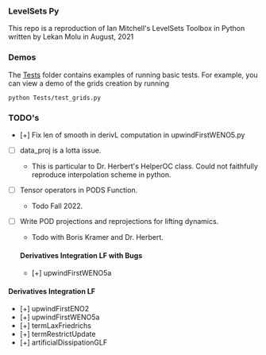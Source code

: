 ### LevelSets Py

This repo is a reproduction of Ian Mitchell's LevelSets Toolbox in Python written by Lekan Molu in August, 2021

### Demos

The [Tests](/Tests) folder contains examples of running basic tests. For example, you can view a demo of the grids creation by running

`python Tests/test_grids.py`


### TODO's

- [+] Fix len of smooth in derivL computation in upwindFirstWENO5.py

- [ ] data_proj is a lotta issue.
  - This is particular to Dr. Herbert's HelperOC class. Could not faithfully reproduce interpolation scheme in python.

- [ ] Tensor operators in PODS Function.
  - Todo Fall 2022.

- [ ] Write POD projections and reprojections for lifting dynamics.
  - Todo with Boris Kramer and Dr. Herbert.


  #### Derivatives Integration LF with Bugs
  - [+] upwindFirstWENO5a

#### Derivatives Integration LF
- [+] upwindFirstENO2
- [+] upwindFirstWENO5a
- [+] termLaxFriedrichs
- [+] termRestrictUpdate
- [+] artificialDissipationGLF
